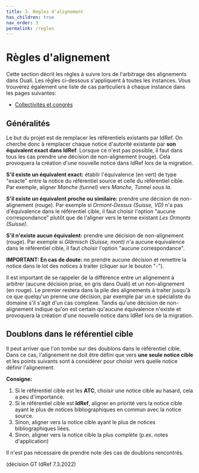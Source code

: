 ```yaml
---
title: 3. Règles d'alignement
has_children: true
nav_order: 3
permalink: /regles
---
```


# Règles d'alignement

Cette section décrit les règles à suivre lors de l'arbitrage des alignements dans Ouali. Les règles ci-dessous s'appliquent
à toutes les instances. Vous trouverez également une liste de cas particuliers à chaque instance dans les pages suivantes:

* [Collectivités et congrès](congres)

## Généralités

Le but du projet est de remplacer les référentiels existants par IdRef. On cherche donc à remplacer chaque notice d'autorité
existante par **son équivalent exact dans IdRef**. Lorsque ce n'est pas possible, il faut dans tous les cas prendre une décision
de non-alignement (rouge). Cela provoquera la création d'une nouvelle notice dans IdRef lors de la migration.

**S'il existe un équivalent exact:** établir l'équivalence (en vert) de type "exacte" entre la notice du référentiel source et celle
du référentiel cible. Par exemple, aligner _Manche (tunnel)_ vers _Manche, Tunnel sous la_.

**S'il existe un équivalent proche ou similaire:** prendre une décision de non-alignement (rouge). Par exemple si _Ormont-Dessus (Suisse, VD)_ n'a pas d'équivalence dans le référentiel cible, il faut choisir l'option "aucune correspondance" plutôt que de l'aligner vers 
le terme existant _Les Ormonts (Suisse)_.

**S'il n'existe aucun équivalent:** prendre une décision de non-alignement (rouge). Par exemple si _Glärnisch (Suisse, mont)_ n'a
aucune équivalence dans le référentiel cible, il faut choisir l'option "aucune correspondance".

**IMPORTANT: En cas de doute:** ne prendre aucune décision et remettre la notice dans le lot des notices à traiter (cliquer sur le bouton "-").

Il est important de se rappeler de la différence entre un alignement à arbitrer (aucune décision prise, en gris dans Ouali) et un
non-alignement (en rouge). Le premier restera dans la pile des alignements à traiter jusqu'à ce que quelqu'un prenne une décision,
par exemple par un.e spécialiste du domaine s'il s'agit d'un cas complexe. Tandis qu'une décision de non-alignement indique qu'on est
certain qu'aucune équivalence n'existe et provoquera la création d'une nouvelle notice dans IdRef lors de la migration.

## Doublons dans le référentiel cible

Il peut arriver que l'on tombe sur des doublons dans le référentiel cible.
Dans ce cas, l'alignement ne doit être défini que vers **une seule notice cible** et les points suivants
sont à considérer pour choisir vers quelle notice définir l'alignement.

**Consigne:**
1. Si le référentiel cible est les **ATC**, choisir une notice cible au hasard, cela a peu d'importance.
2. Si le référentiel cible est **IdRef**, aligner en priorité vers la notice cible ayant le plus de notices bibliographiques en commun avec la notice source.
2. Sinon, aligner vers la notice cible ayant le plus de notices bibliographiques liées.
3. Sinon, aligner vers la notice cible la plus complète (p.ex. notes d'application)

Il n'est pas nécessaire de prendre note des cas de doublons rencontrés.

(décision GT IdRef 7.3.2022)